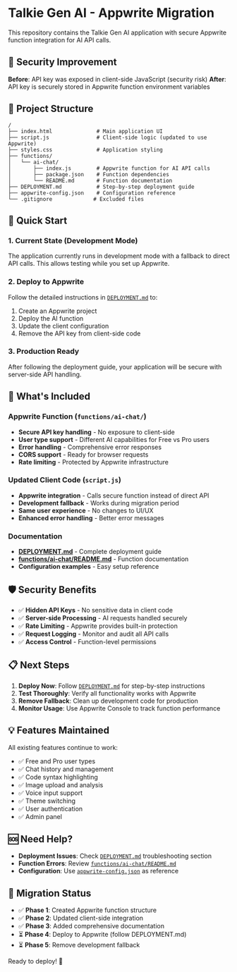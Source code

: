 # Talkie Gen AI - Appwrite Migration

This repository contains the Talkie Gen AI application with secure Appwrite function integration for AI API calls.

## 🔐 Security Improvement

**Before**: API key was exposed in client-side JavaScript (security risk)
**After**: API key is securely stored in Appwrite function environment variables

## 📁 Project Structure

```
/
├── index.html              # Main application UI
├── script.js               # Client-side logic (updated to use Appwrite)
├── styles.css              # Application styling
├── functions/
│   └── ai-chat/
│       ├── index.js        # Appwrite function for AI API calls
│       ├── package.json    # Function dependencies
│       └── README.md       # Function documentation
├── DEPLOYMENT.md           # Step-by-step deployment guide
├── appwrite-config.json    # Configuration reference
└── .gitignore             # Excluded files
```

## 🚀 Quick Start

### 1. Current State (Development Mode)
The application currently runs in development mode with a fallback to direct API calls. This allows testing while you set up Appwrite.

### 2. Deploy to Appwrite
Follow the detailed instructions in [`DEPLOYMENT.md`](./DEPLOYMENT.md) to:
1. Create an Appwrite project
2. Deploy the AI function
3. Update the client configuration
4. Remove the API key from client-side code

### 3. Production Ready
After following the deployment guide, your application will be secure with server-side API handling.

## 🔧 What's Included

### Appwrite Function (`functions/ai-chat/`)
- **Secure API key handling** - No exposure to client-side
- **User type support** - Different AI capabilities for Free vs Pro users
- **Error handling** - Comprehensive error responses
- **CORS support** - Ready for browser requests
- **Rate limiting** - Protected by Appwrite infrastructure

### Updated Client Code (`script.js`)
- **Appwrite integration** - Calls secure function instead of direct API
- **Development fallback** - Works during migration period
- **Same user experience** - No changes to UI/UX
- **Enhanced error handling** - Better error messages

### Documentation
- **[DEPLOYMENT.md](./DEPLOYMENT.md)** - Complete deployment guide
- **[functions/ai-chat/README.md](./functions/ai-chat/README.md)** - Function documentation
- **Configuration examples** - Easy setup reference

## 🛡️ Security Benefits

- ✅ **Hidden API Keys** - No sensitive data in client code
- ✅ **Server-side Processing** - AI requests handled securely
- ✅ **Rate Limiting** - Appwrite provides built-in protection
- ✅ **Request Logging** - Monitor and audit all API calls
- ✅ **Access Control** - Function-level permissions

## 📋 Next Steps

1. **Deploy Now**: Follow [`DEPLOYMENT.md`](./DEPLOYMENT.md) for step-by-step instructions
2. **Test Thoroughly**: Verify all functionality works with Appwrite
3. **Remove Fallback**: Clean up development code for production
4. **Monitor Usage**: Use Appwrite Console to track function performance

## 💡 Features Maintained

All existing features continue to work:
- ✅ Free and Pro user types
- ✅ Chat history and management
- ✅ Code syntax highlighting
- ✅ Image upload and analysis
- ✅ Voice input support
- ✅ Theme switching
- ✅ User authentication
- ✅ Admin panel

## 🆘 Need Help?

- **Deployment Issues**: Check [`DEPLOYMENT.md`](./DEPLOYMENT.md) troubleshooting section
- **Function Errors**: Review [`functions/ai-chat/README.md`](./functions/ai-chat/README.md)
- **Configuration**: Use [`appwrite-config.json`](./appwrite-config.json) as reference

## 🔄 Migration Status

- ✅ **Phase 1**: Created Appwrite function structure
- ✅ **Phase 2**: Updated client-side integration
- ✅ **Phase 3**: Added comprehensive documentation
- ⏳ **Phase 4**: Deploy to Appwrite (follow DEPLOYMENT.md)
- ⏳ **Phase 5**: Remove development fallback

Ready to deploy! 🚀